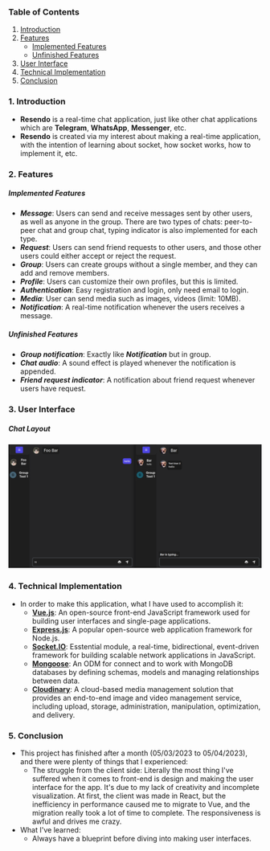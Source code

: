 ### Table of Contents
1. [Introduction](#1-introduction)
2. [Features](#2-features)
	- [Implemented Features](#implemented-features)
	- [Unfinished Features](#unfinished-features)
3. [User Interface](#3-user-interface)
4. [Technical Implementation](#4-technical-implementation)
5. [Conclusion](#5-conclusion)


### 1. Introduction

- __Resendo__ is a real-time chat application, just like other chat applications which are __Telegram__, __WhatsApp__, __Messenger__, etc.
- __Resendo__ is created via my interest about making a real-time application, with the intention of learning about socket, how socket works, how to implement it, etc.

### 2. Features

##### Implemented Features
- ___Message___: Users can send and receive messages sent by other users, as well as anyone in the group. There are two types of chats: peer-to-peer chat and group chat, typing indicator is also implemented for each type.
- ___Request___: Users can send friend requests to other users, and those other users could either accept or reject the request.
- ___Group___: Users can create groups without a single member, and they can add and remove members.
- ___Profile___: Users can customize their own profiles, but this is limited.
- ___Authentication___: Easy registration and login, only need email to login.
- ___Media___: User can send media such as images, videos (limit: 10MB).
- ___Notification___: A real-time notification whenever the users receives a message.

##### Unfinished Features
- ___Group notification___: Exactly like ___Notification___ but in group.
- ___Chat audio___: A sound effect is played whenever the notification is appended. 
- ___Friend request indicator___: A notification about friend request whenever users have request.

### 3. User Interface

##### Chat Layout

![Main-Layout](2023-04-05_17-07.png)


### 4. Technical Implementation

- In order to make this application, what I have used to accomplish it:
	- [__Vue.js__](https://vuejs.org/): An open-source front-end JavaScript framework used for building user interfaces and single-page applications.
	- [__Express.js__](https://expressjs.com/): A popular open-source web application framework for Node.js.
	- [__Socket.IO__](https://socket.io/): Esstential module, a real-time, bidirectional, event-driven framework for building scalable network applications in JavaScript.
	- [__Mongoose__](https://mongoosejs.com/): An ODM for connect and to work with MongoDB databases by defining schemas, models and managing relationships between data.
	- [__Cloudinary__](https://cloudinary.com/): A cloud-based media management solution that provides an end-to-end image and video management service, including upload, storage, administration, manipulation, optimization, and delivery.

### 5. Conclusion

- This project has finished after a month (05/03/2023 to 05/04/2023), and there were plenty of things that I experienced:
	- The struggle from the client side: Literally the most thing I've suffered when it comes to front-end is design and making the user interface for the app. It's due to my lack of creativity and incomplete visualization. At first, the client was made in React, but the inefficiency in performance caused me to migrate to Vue, and the migration really took a lot of time to complete. The responsiveness is awful and drives me crazy.
- What I've learned:
	- Always have a blueprint before diving into making user interfaces.
